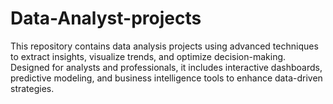 # Data-Analyst-projects
This repository contains data analysis projects using advanced techniques to extract insights, visualize trends, and optimize decision-making. Designed for analysts and professionals, it includes interactive dashboards, predictive modeling, and business intelligence tools to enhance data-driven strategies.
